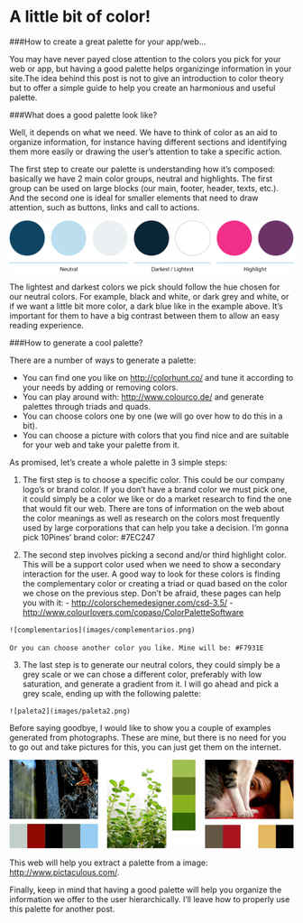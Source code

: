 # A little bit of color!

###How to create a great palette for your app/web...

You may have never payed close attention to the colors you pick for your web or app, but having a good palette helps organizinge information in your site.The idea behind this post is not to give an introduction to color theory but to offer a simple guide to help you create an harmonious and useful palette. 

###What does a good palette look like?

Well, it depends on what we need. We have to think of color as an aid to organize information, for instance having different sections and identifying them more easily or drawing the user’s attention to take a specific action. 

The first step to create our palette is understanding how it’s composed: basically we have 2 main color groups, neutral and highlights. The first group can be used on large blocks (our main, footer, header, texts, etc.). And the second one is ideal for smaller elements that need to draw attention, such as buttons, links and call to actions.

![paleta](images/paleta.png)

The lightest and darkest colors we pick should follow the hue chosen for our neutral colors. For example, black and white, or dark grey and white, or if we want a little bit more color, a dark blue like in the example above. It’s important for them to have a big contrast between them to allow an easy reading experience.

###How to generate a cool palette?

There are a number of ways to generate a palette:

- You can find one you like on http://colorhunt.co/ and tune it according to your needs by adding or removing colors.
- You can play around with: http://www.colourco.de/ and generate palettes through triads and quads.
- You can choose colors one by one (we will go over how to do this in a bit).
- You can choose a picture with colors that you find nice and are suitable for your web and take your palette from it.

As promised, let’s create a whole palette in 3 simple steps:

  1. The first step is to choose a specific color. This could be our company logo’s or brand color. If you don’t have a brand color we must pick one, it could simply be a color we like or do a market research to find the one that would fit our web. There are tons of information on the web about the color meanings as well as research on the colors most frequently used by large corporations that can help you take a decision. I’m gonna pick 10Pines’ brand color: #7EC247

  2. The second step involves picking a second and/or third highlight color. This will be a support color used when we need to show a secondary interaction for the user. A good way to look for these colors is finding the complementary color or creating a triad or quad based on the color we chose on the previous step. Don’t be afraid, these pages can help you with it: 
    - http://colorschemedesigner.com/csd-3.5/ 
    - http://www.colourlovers.com/copaso/ColorPaletteSoftware

    ![complementarios](images/complementarios.png)
 
    Or you can choose another color you like. Mine will be: #F7931E 

  3. The last step is to generate our neutral colors, they could simply be a grey scale or we can chose a different color, preferably with low saturation, and generate a  gradient from it. I will go ahead and pick a grey scale, ending up with the following palette:

    ![paleta2](images/paleta2.png)

Before saying goodbye, I would like to show you a couple of examples generated from photographs. These are mine, but there is no need for you to go out and take pictures for this, you can just get them on the internet.

![fotos](images/fotos.png)

This web will help you extract a palette from a image: http://www.pictaculous.com/.

Finally, keep in mind that having a good palette will help you organize the information we offer to the user hierarchically. I’ll leave how to properly use this palette for another post.  
